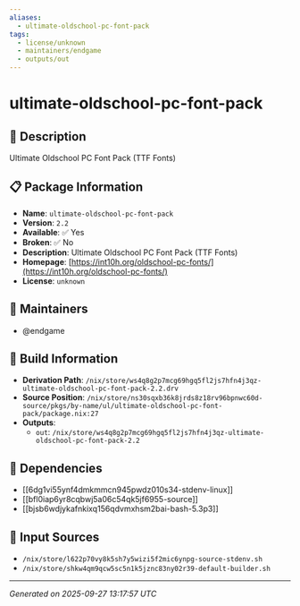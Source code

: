 ```yaml
---
aliases:
  - ultimate-oldschool-pc-font-pack
tags:
  - license/unknown
  - maintainers/endgame
  - outputs/out
---
```


# ultimate-oldschool-pc-font-pack

## 📝 Description

Ultimate Oldschool PC Font Pack (TTF Fonts)

## 📋 Package Information

- **Name**: `ultimate-oldschool-pc-font-pack`
- **Version**: `2.2`
- **Available**: ✅ Yes
- **Broken**: ✅ No
- **Description**: Ultimate Oldschool PC Font Pack (TTF Fonts)
- **Homepage**: [https://int10h.org/oldschool-pc-fonts/](https://int10h.org/oldschool-pc-fonts/)
- **License**: `unknown`
## 👥 Maintainers

- @endgame


## 🔧 Build Information

- **Derivation Path**: `/nix/store/ws4q8g2p7mcg69hgq5fl2js7hfn4j3qz-ultimate-oldschool-pc-font-pack-2.2.drv`
- **Source Position**: `/nix/store/ns30sqxb36k8jrds8z18rv96bpnwc60d-source/pkgs/by-name/ul/ultimate-oldschool-pc-font-pack/package.nix:27`
- **Outputs**:
  - `out`:  `/nix/store/ws4q8g2p7mcg69hgq5fl2js7hfn4j3qz-ultimate-oldschool-pc-font-pack-2.2`

## 🔗 Dependencies

- [[6dg1vi55ynf4dmkmmcn945pwdz010s34-stdenv-linux]]
- [[bfl0iap6yr8cqbwj5a06c54qk5jf6955-source]]
- [[bjsb6wdjykafnkixq156qdvmxhsm2bai-bash-5.3p3]]

## 📁 Input Sources

- `/nix/store/l622p70vy8k5sh7y5wizi5f2mic6ynpg-source-stdenv.sh`
- `/nix/store/shkw4qm9qcw5sc5n1k5jznc83ny02r39-default-builder.sh`

---
*Generated on 2025-09-27 13:17:57 UTC*

